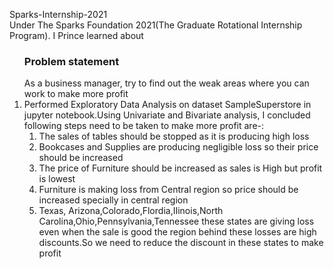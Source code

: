  Sparks-Internship-2021 <br>
Under The Sparks Foundation 2021(The Graduate Rotational Internship Program). I Prince learned about<br>
<ol>
 <h3>Problem statement</h3>As a business manager, try to find out the weak areas where you can work to make more profit
 <li>Performed Exploratory Data Analysis on dataset SampleSuperstore in jupyter notebook.Using Univariate and Bivariate analysis, I concluded following steps need to be taken to make more profit are-: <ol> <li>
  The sales of tables should be stopped as it is producing high loss</li> <li>
 Bookcases and Supplies are producing negligible loss so their price should be increased</li><li>
 The price of Furniture should be increased as sales is High but profit is lowest</li><li>
 Furniture is making loss from Central region so price should be increased specially in central region</li><li> Texas, Arizona,Colorado,Flordia,IIinois,North Carolina,Ohio,Pennsylvania,Tennessee these states are giving loss even when the sale is good the region behind these losses are high discounts.So we need to reduce the discount in these states to make profit</li></ol> </li>

</ol><br>


